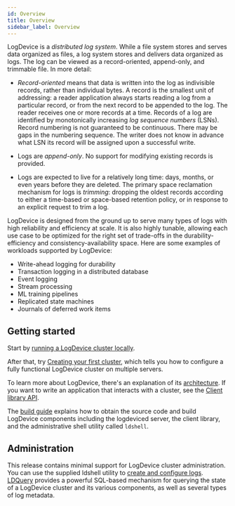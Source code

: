 ```yaml
---
id: Overview
title: Overview
sidebar_label: Overview
---
```


LogDevice is a *distributed log system*. While a file system stores
and serves data organized as files, a log system stores and delivers
data organized as logs. The log can be viewed as a record-oriented,
append-only, and trimmable file. In more detail:

* _Record-oriented_ means that data is written into the log as
   indivisible records, rather than individual bytes. A record is the
   smallest unit of addressing: a reader application always starts
   reading a log from a particular record, or from the next record to
   be appended to the log. The reader receives one or more
   records at a time. Records of a log are identified by monotonically
   increasing _log sequence numbers_ (LSNs). Record numbering is not
   guaranteed to be continuous. There may be gaps in the numbering
   sequence. The writer does not know in advance what LSN its record
   will be assigned upon a successful write.

* Logs are _append-only_. No support for modifying existing records is
  provided.

* Logs are expected to live for a relatively long time: days, months,
  or even years before they are deleted. The primary space
  reclamation mechanism for logs is _trimming_: dropping the oldest
  records according to either a time-based or space-based retention
  policy, or in response to an explicit request to trim a log.

LogDevice is designed from the ground up to serve many types of logs
with high reliability and efficiency at scale. It is also highly
tunable, allowing each use case to be optimized for the right set of
trade-offs in the durability-efficiency and consistency-availability
space. Here are some examples of workloads supported by LogDevice:

* Write-ahead logging for durability
* Transaction logging in a distributed database
* Event logging
* Stream processing
* ML training pipelines
* Replicated state machines
* Journals of deferred work items

## Getting started

Start by [running a LogDevice cluster locally](localcluster.md).

After that, try [Creating your first cluster](firstcluster.md), which tells
you how to configure a fully functional LogDevice cluster on multiple servers.

To learn more about LogDevice, there's an explanation of its
[architecture](concepts.md). If you want to write an application that
interacts with a cluster, see the [Client library API](API_Introduction.md).

The [build guide](installation.md) explains how to obtain the
source code and build LogDevice components including the logdeviced
server, the client library, and the administrative shell utility called
`ldshell`.

## Administration

This release contains minimal support for LogDevice cluster
administration. You can use the supplied ldshell utility to [create
and configure logs](log_configuration.md). [LDQuery](ldquery.md) provides a
powerful SQL-based mechanism for querying the state of a LogDevice
cluster and its various components, as well as several types of log
metadata.
